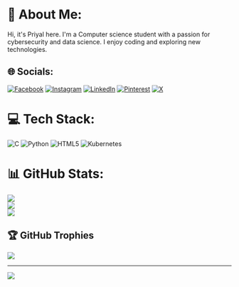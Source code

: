 # 💫 About Me:
Hi, it's Priyal here. I'm a Computer science student with a passion for cybersecurity and data science. I enjoy coding and exploring new technologies.


## 🌐 Socials:
[![Facebook](https://img.shields.io/badge/Facebook-%231877F2.svg?logo=Facebook&logoColor=white)](https://facebook.com/facebook.com/pariupatel) [![Instagram](https://img.shields.io/badge/Instagram-%23E4405F.svg?logo=Instagram&logoColor=white)](https://instagram.com/instagram.com/pariupatel) [![LinkedIn](https://img.shields.io/badge/LinkedIn-%230077B5.svg?logo=linkedin&logoColor=white)](https://linkedin.com/in/linkedin.com/in/pariupatel) [![Pinterest](https://img.shields.io/badge/Pinterest-%23E60023.svg?logo=Pinterest&logoColor=white)](https://pinterest.com/pinterest.com/pariupatel) [![X](https://img.shields.io/badge/X-black.svg?logo=X&logoColor=white)](https://x.com/x.com/pariupatel) 

# 💻 Tech Stack:
![C](https://img.shields.io/badge/c-%2300599C.svg?style=for-the-badge&logo=c&logoColor=white) ![Python](https://img.shields.io/badge/python-3670A0?style=for-the-badge&logo=python&logoColor=ffdd54) ![HTML5](https://img.shields.io/badge/html5-%23E34F26.svg?style=for-the-badge&logo=html5&logoColor=white) ![Kubernetes](https://img.shields.io/badge/kubernetes-%23326ce5.svg?style=for-the-badge&logo=kubernetes&logoColor=white)
# 📊 GitHub Stats:
![](https://github-readme-stats.vercel.app/api?username=pariupatel&theme=dark&hide_border=false&include_all_commits=true&count_private=true)<br/>
![](https://github-readme-streak-stats.herokuapp.com/?user=pariupatel&theme=dark&hide_border=false)<br/>
![](https://github-readme-stats.vercel.app/api/top-langs/?username=pariupatel&theme=dark&hide_border=false&include_all_commits=true&count_private=true&layout=compact)

## 🏆 GitHub Trophies
![](https://github-profile-trophy.vercel.app/?username=pariupatel&theme=radical&no-frame=false&no-bg=true&margin-w=4)

---
[![](https://visitcount.itsvg.in/api?id=pariupatel&icon=0&color=1)](https://visitcount.itsvg.in)
